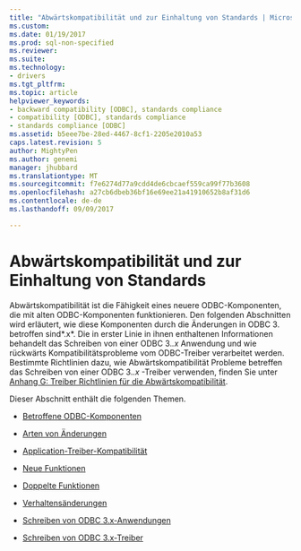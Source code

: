 ```yaml
---
title: "Abwärtskompatibilität und zur Einhaltung von Standards | Microsoft Docs"
ms.custom: 
ms.date: 01/19/2017
ms.prod: sql-non-specified
ms.reviewer: 
ms.suite: 
ms.technology:
- drivers
ms.tgt_pltfrm: 
ms.topic: article
helpviewer_keywords:
- backward compatibility [ODBC], standards compliance
- compatibility [ODBC], standards compliance
- standards compliance [ODBC]
ms.assetid: b5eee7be-28ed-4467-8cf1-2205e2010a53
caps.latest.revision: 5
author: MightyPen
ms.author: genemi
manager: jhubbard
ms.translationtype: MT
ms.sourcegitcommit: f7e6274d77a9cdd4de6cbcaef559ca99f77b3608
ms.openlocfilehash: a27cb6dbeb36bf16e69ee21a41910652b8af31d6
ms.contentlocale: de-de
ms.lasthandoff: 09/09/2017

---
```

# <a name="backward-compatibility-and-standards-compliance"></a>Abwärtskompatibilität und zur Einhaltung von Standards
Abwärtskompatibilität ist die Fähigkeit eines neuere ODBC-Komponenten, die mit alten ODBC-Komponenten funktionieren. Den folgenden Abschnitten wird erläutert, wie diese Komponenten durch die Änderungen in ODBC 3. betroffen sind*.x*. Die in erster Linie in ihnen enthaltenen Informationen behandelt das Schreiben von einer ODBC 3.*.x* Anwendung und wie rückwärts Kompatibilitätsprobleme vom ODBC-Treiber verarbeitet werden. Bestimmte Richtlinien dazu, wie Abwärtskompatibilität Probleme betreffen das Schreiben von einer ODBC 3.*.x* -Treiber verwenden, finden Sie unter [Anhang G: Treiber Richtlinien für die Abwärtskompatibilität](../../../odbc/reference/appendixes/appendix-g-driver-guidelines-for-backward-compatibility.md).  
  
 Dieser Abschnitt enthält die folgenden Themen.  
  
-   [Betroffene ODBC-Komponenten](../../../odbc/reference/develop-app/affected-odbc-components.md)  
  
-   [Arten von Änderungen](../../../odbc/reference/develop-app/types-of-changes.md)  
  
-   [Application-Treiber-Kompatibilität](../../../odbc/reference/develop-app/application-and-driver-compatibility.md)  
  
-   [Neue Funktionen](../../../odbc/reference/develop-app/new-features.md)  
  
-   [Doppelte Funktionen](../../../odbc/reference/develop-app/duplicated-features.md)  
  
-   [Verhaltensänderungen](../../../odbc/reference/develop-app/behavioral-changes.md)  
  
-   [Schreiben von ODBC 3.x-Anwendungen](../../../odbc/reference/develop-app/writing-odbc-3-x-applications.md)  
  
-   [Schreiben von ODBC 3.x-Treiber](../../../odbc/reference/develop-app/writing-odbc-3-x-drivers.md)
